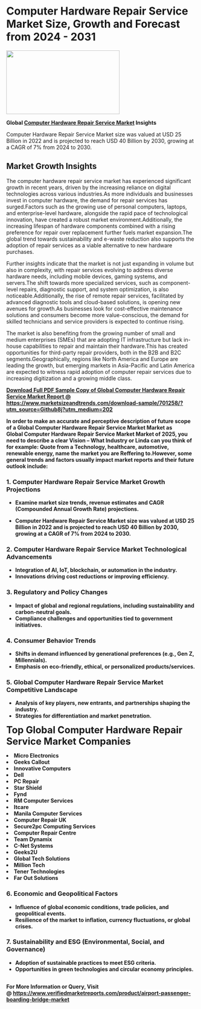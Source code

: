<H1>Computer Hardware Repair Service Market Size, Growth and Forecast from 2024 - 2031</H1><img class="aligncenter size-medium wp-image-584254" src="https://thirdeyenews.in/wp-content/uploads/2024/09/Global-Market-Research-300x168.jpeg" alt="" width="300" height="168" /><p><strong>Global&nbsp;<a href="https://www.marketsizeandtrends.com/download-sample/701258/?utm_source=Github8j?utm_medium=202">Computer Hardware Repair Service Market</a> Insights</strong></p><p>Computer Hardware Repair Service Market size was valued at USD 25 Billion in 2022 and is projected to reach USD 40 Billion by 2030, growing at a CAGR of 7% from 2024 to 2030.</p><p><h2>Market Growth Insights</h2> <p>The computer hardware repair service market has experienced significant growth in recent years, driven by the increasing reliance on digital technologies across various industries.As more individuals and businesses invest in computer hardware, the demand for repair services has surged.Factors such as the growing use of personal computers, laptops, and enterprise-level hardware, alongside the rapid pace of technological innovation, have created a robust market environment.Additionally, the increasing lifespan of hardware components combined with a rising preference for repair over replacement further fuels market expansion.The global trend towards sustainability and e-waste reduction also supports the adoption of repair services as a viable alternative to new hardware purchases.</p> <p><strong><a href="#"></a></strong></p> <p>Further insights indicate that the market is not just expanding in volume but also in complexity, with repair services evolving to address diverse hardware needs, including mobile devices, gaming systems, and servers.The shift towards more specialized services, such as component-level repairs, diagnostic support, and system optimization, is also noticeable.Additionally, the rise of remote repair services, facilitated by advanced diagnostic tools and cloud-based solutions, is opening new avenues for growth.As businesses look for cost-effective maintenance solutions and consumers become more value-conscious, the demand for skilled technicians and service providers is expected to continue rising.</p> <p>The market is also benefiting from the growing number of small and medium enterprises (SMEs) that are adopting IT infrastructure but lack in-house capabilities to repair and maintain their hardware.This has created opportunities for third-party repair providers, both in the B2B and B2C segments.Geographically, regions like North America and Europe are leading the growth, but emerging markets in Asia-Pacific and Latin America are expected to witness rapid adoption of computer repair services due to increasing digitization and a growing middle class.</p> <p><strong><a href="#"></p><p><span class=""><strong>Download Full PDF Sample Copy of Global Computer Hardware Repair Service Market Report</strong> @ <a href="https://www.marketsizeandtrends.com/download-sample/701258/?utm_source=Github8j?utm_medium=202" target="_blank">https://www.marketsizeandtrends.com/download-sample/701258/?utm_source=Github8j?utm_medium=202</a></span></p><p>In order to make an accurate and perceptive description of future scope of a Global&nbsp;Computer Hardware Repair Service Market Market as Global&nbsp;Computer Hardware Repair Service Market Market of 2025, you need to describe a clear Vision &ndash; What Industry or Linda can you think of for example: Quote from a Technology, healthcare, automotive, renewable energy, name the market you are Reffering to.However, some general trends and factors usually impact market reports and their future outlook include:</p><h3>1.&nbsp;<strong>Computer Hardware Repair Service Market Growth Projections</strong></h3><ul><li>Examine market size trends, revenue estimates and CAGR (Compounded Annual Growth Rate) projections.</li><li><p>Computer Hardware Repair Service Market size was valued at USD 25 Billion in 2022 and is projected to reach USD 40 Billion by 2030, growing at a CAGR of 7% from 2024 to 2030.</p></li></ul><h3>2.&nbsp;<strong>Computer Hardware Repair Service Market Technological Advancements</strong></h3><ul><li>Integration of AI, IoT, blockchain, or automation in the industry.</li><li>Innovations driving cost reductions or improving efficiency.</li></ul><h3>3.&nbsp;<strong>Regulatory and Policy Changes</strong></h3><ul><li>Impact of global and regional regulations, including sustainability and carbon-neutral goals.</li><li>Compliance challenges and opportunities tied to government initiatives.</li></ul><h3>4.&nbsp;<strong>Consumer Behavior Trends</strong></h3><ul><li>Shifts in demand influenced by generational preferences (e.g., Gen Z, Millennials).</li><li>Emphasis on eco-friendly, ethical, or personalized products/services.</li></ul><h3>5.&nbsp;<strong>Global Computer Hardware Repair Service Market Competitive Landscape</strong></h3><ul><li>Analysis of key players, new entrants, and partnerships shaping the industry.</li><li>Strategies for differentiation and market penetration.</li></ul><p data-pm-slice="1 1 []"><span style="color: inherit; font-family: inherit; font-size: 25px;">Top Global Computer Hardware Repair Service Market Companies</span></p><div class="" data-test-id=""><p><li>Micro Electronics</li><li> Geeks Callout</li><li> Innovative Computers</li><li> Dell</li><li> PC Repair</li><li> Star Shield</li><li> Fynd</li><li> RM Computer Services</li><li> Itcare</li><li> Manila Computer Services</li><li> Computer Repair UK</li><li> Secure2pc Computing Services</li><li> Computer Repair Centre</li><li> Team Dynamix</li><li> C-Net Systems</li><li> Geeks2U</li><li> Global Tech Solutions</li><li> Million Tech</li><li> Tener Technologies</li><li> Far Out Solutions</li></p></div><h3>6.&nbsp;<strong>Economic and Geopolitical Factors</strong></h3><ul><li>Influence of global economic conditions, trade policies, and geopolitical events.</li><li>Resilience of the market to inflation, currency fluctuations, or global crises.</li></ul><h3>7.&nbsp;<strong>Sustainability and ESG (Environmental, Social, and Governance)</strong></h3><ul><li>Adoption of sustainable practices to meet ESG criteria.</li><li>Opportunities in green technologies and circular economy principles.</li></ul><h2><strong style="font-size: 14px;">For More Information or Query, Visit @&nbsp;</strong><a style="background-color: #ffffff; font-size: 14px;" href="https://www.marketsizeandtrends.com/report/computer-hardware-repair-service-market/" target="_blank">https://www.verifiedmarketreports.com/product/airport-passenger-boarding-bridge-market</a></h2>